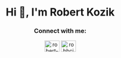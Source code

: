 <h1 align="center">Hi 👋, I'm Robert Kozik</h1>

<!-- - 🔭 I’m currently working on [management app](https://github.com/RobertKozik/Kanban_style_webapp) -->

<h3 align="center">Connect with me:</h3>
<p align="center">
<a href="https://linkedin.com/in/robert-kozik" target="blank"><img align="center" src="https://raw.githubusercontent.com/rahuldkjain/github-profile-readme-generator/master/src/images/icons/Social/linked-in-alt.svg" alt="robert-kozik" height="30" width="40" /></a>
<a href="https://fb.com/robbcio" target="blank"><img align="center" src="https://raw.githubusercontent.com/rahuldkjain/github-profile-readme-generator/master/src/images/icons/Social/facebook.svg" alt="robbcio" height="30" width="40" /></a>
</p>
